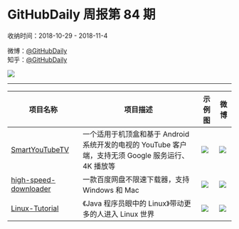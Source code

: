 # GitHubDaily 周报第 84 期

收纳时间：2018-10-29 - 2018-11-4

微博：[@GitHubDaily](https://weibo.com/GitHubDaily)    
知乎：[@GitHubDaily](https://www.zhihu.com/people/githubdaily)

![](https://raw.githubusercontent.com/GitHubDaily/GitHubDaily/master/assets/weixin.png)

---

项目名称 | 项目描述 | 示例图 | 微博
--- | --- | --- | ---
[SmartYouTubeTV](status.github_url) | 一个适用于机顶盒和基于 Android 系统开发的电视的 YouTube 客户端，支持无须 Google 服务运行、4K 播放等 | ![](http://wx3.sinaimg.cn/large/006fiYtfgy1fwrqkouyn4j31hc0u0q4b.jpg) | [![](https://raw.githubusercontent.com/GitHubDaily/GitHubDaily/master/assets/sina_logo.png)](https://weibo.com/5722964389/HLiickMf)
[high-speed-downloader](status.github_url) | 一款百度网盘不限速下载器，支持 Windows 和 Mac | ![](http://wx3.sinaimg.cn/large/006fiYtfgy1fwrqamadecj31hw3e4b29.jpg) | [![](https://raw.githubusercontent.com/GitHubDaily/GitHubDaily/master/assets/sina_logo.png)](https://weibo.com/5722964389/HBRNCg1u)
[Linux-Tutorial](status.github_url) | 《Java 程序员眼中的 Linux》带动更多的人进入 Linux 世界 | ![](http://wx4.sinaimg.cn/large/006fiYtfgy1fwqoygk23oj31hm4cex6e.jpg) | [![](https://raw.githubusercontent.com/GitHubDaily/GitHubDaily/master/assets/sina_logo.png)](https://weibo.com/5722964389/Hsrj1xfS)

